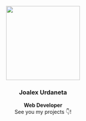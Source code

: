 <p align="center" width="300">
   <img align="center" width="200" src="https://www.itsjoalex.com/static/images/joalex.png" />
   <h3 align="center">Joalex Urdaneta</h3>
</p>

<p align="center"><strong>Web Developer</strong><br />See you my projects 👇!</p>

